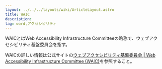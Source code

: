 ```yaml
---
layout: ../../../layouts/wiki/ArticleLayout.astro
title: WAIC
description:
tag: word,アクセシビリティ
---
```


WAICとはWeb Accessibility Infrastructure Committeeの略称で、ウェブアクセシビリティ基盤委員会を指す。

WAICの詳しい情報は公式サイトの[ウェブアクセシビリティ基盤委員会 | Web Accessibility Infrastructure Committee (WAIC)](https://waic.jp/)を参照すること。

